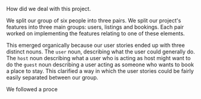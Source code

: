 How did we deal with this project.

We split our group of six people into three pairs. We split our project's features into three main groups: users, listings and bookings. Each pair worked on implementing the features relating to one of these elements.

This emerged organically because our user stories ended up with three distinct nouns. The `user` noun, describing what the user could generally do. The `host` noun describing what a user who is acting as host might want to do the `guest` noun describing a user acting as someone who wants to book a place to stay. This clarified a way in which the user stories could be fairly easily separated between our group.

We followed a proce
<!--stackedit_data:
eyJoaXN0b3J5IjpbNzc0NzczMjMsLTQ5NDU3NjMyOF19
-->